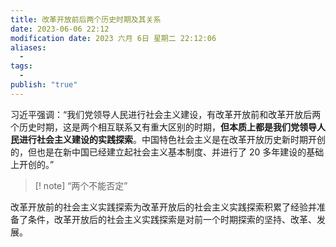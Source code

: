 ```yaml
---
title: 改革开放前后两个历史时期及其关系
date: 2023-06-06 22:12
modification date: 2023 六月 6日 星期二 22:12:06
aliases:
  - 
tags:
  - 
publish: "true"
---
```


习近平强调：“我们党领导人民进行社会主义建设，有改革开放前和改革开放后两个历史时期，这是两个相互联系又有重大区别的时期，**但本质上都是我们党领导人民进行社会主义建设的实践探索**。中国特色社会主义是在改革开放历史新时期开创的，但也是在新中国已经建立起社会主义基本制度、并进行了 20 多年建设的基础上开创的。”

>[! note]
>“两个不能否定”

改革开放前的社会主义实践探索为改革开放后的社会主义实践探索积累了经验并准备了条件，改革开放后的社会主义实践探索是对前一个时期探索的坚持、改革、发展。
